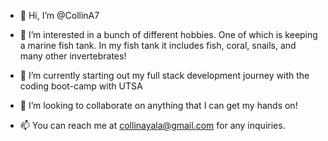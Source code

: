 - 👋 Hi, I’m @CollinA7

- 👀 I’m interested in a bunch of different hobbies. One of which is keeping a marine fish tank. In my fish tank it includes fish, coral, snails, and many other invertebrates!
 
- 🌱 I’m currently starting out my full stack development journey with the coding boot-camp with UTSA
 
- 💞️ I’m looking to collaborate on anything that I can get my hands on!
 
- 📫 You can reach me at collinayala@gmail.com for any inquiries.

<!---
CollinA7/CollinA7 is a ✨ special ✨ repository because its `README.md` (this file) appears on your GitHub profile.
You can click the Preview link to take a look at your changes.
--->
